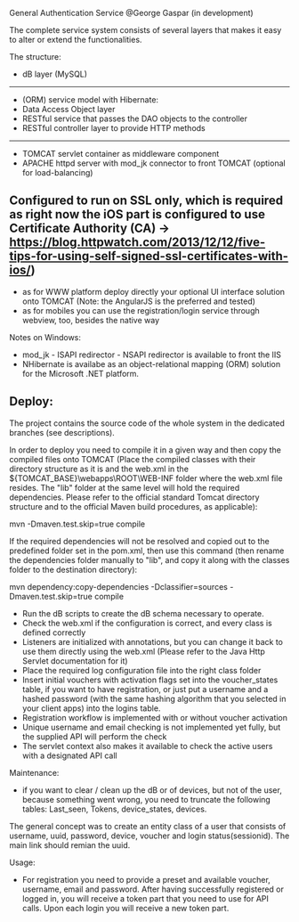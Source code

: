 General Authentication Service @George Gaspar
(in development)

The complete service system consists of several layers that makes it easy to alter or extend the functionalities.

The structure:

- dB layer (MySQL)
----
- (ORM) service model with Hibernate:
- Data Access Object layer
- RESTful service that passes the DAO objects to the controller
- RESTful controller layer to provide HTTP methods
----
- TOMCAT servlet container as middleware component
- APACHE httpd server with mod_jk connector to front TOMCAT (optional for load-balancing) 

Configured to run on SSL only, which is required as right now the iOS part is configured to use Certificate Authority (CA) -> https://blog.httpwatch.com/2013/12/12/five-tips-for-using-self-signed-ssl-certificates-with-ios/)
----
- as for WWW platform deploy directly your optional UI interface solution onto TOMCAT (Note: the AngularJS is the preferred and tested)
- as for mobiles you can use the registration/login service through webview, too, besides the native way


Notes on Windows:
- mod_jk - ISAPI redirector - NSAPI redirector is available to front the IIS
- NHibernate is availabe as an object-relational mapping (ORM) solution for the Microsoft .NET platform. 

Deploy:
----
The project contains the source code of the whole system in the dedicated branches (see descriptions).

In order to deploy you need to compile it in a given way and then copy the compiled files onto TOMCAT (Place the compiled classes with their directory structure as it is and the web.xml in the ${TOMCAT_BASE}\webapps\ROOT\WEB-INF folder where the web.xml file resides. The "lib" folder at the same level will hold the required dependencies. Please refer to the official standard Tomcat directory structure and to the official Maven build procedures, as applicable):

mvn -Dmaven.test.skip=true compile 

If the required dependencies will not be resolved and copied out to the predefined folder set in the pom.xml, then use this command (then rename the dependencies folder manually to "lib", and copy it along with the classes folder to the destination directory):

mvn dependency:copy-dependencies -Dclassifier=sources -Dmaven.test.skip=true compile


- Run the dB scripts to create the dB schema necessary to operate.
- Check the web.xml if the configuration is correct, and every class is defined correctly
- Listeners are initialized with annotations, but you can change it back to use them directly using the web.xml (Please refer to the Java Http Servlet documentation for it)
- Place the required log configuration file into the right class folder
- Insert initial vouchers with activation flags set into the voucher_states table, if you want to have registration, or just put a username and a hashed password (with the same hashing algorithm that you selected in your client apps) into the logins table. 
- Registration workflow is implemented with or without voucher activation
- Unique username and email checking is not implemented yet fully, but the supplied API will perform the check
- The servlet context also makes it available to check the active users with a designated API call  

Maintenance:
- if you want to clear / clean up the dB or of devices, but not of the user, because something went wrong, you need to truncate the following tables:  Last_seen, Tokens, device_states, devices. 


The general concept was to create an entity class of a user that consists of username, uuid, password, device, voucher and login status(sessionid). The main link should remian the uuid.

Usage:
- For registration you need to provide a preset and available voucher, username, email and password. After having successfully registered or logged in, you will receive a token part that you need to use for API calls. Upon each login you will receive a new token part.
